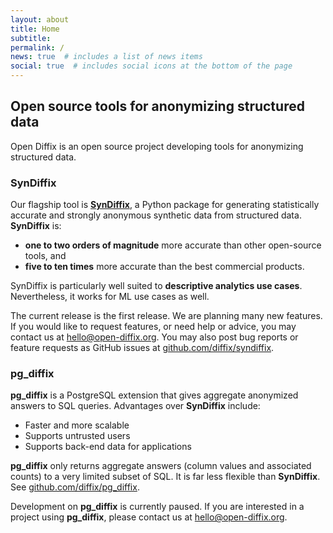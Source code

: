 ```yaml
---
layout: about
title: Home
subtitle:
permalink: /
news: true  # includes a list of news items
social: true  # includes social icons at the bottom of the page
---
```


## Open source tools for anonymizing structured data

Open Diffix is an open source project developing tools for anonymizing structured data.

### SynDiffix

Our flagship tool is [**SynDiffix**](/syndiffix), a Python package for generating statistically accurate and strongly anonymous synthetic data from structured data. **SynDiffix** is:
* **one to two orders of magnitude** more accurate than other open-source tools, and
* **five to ten times** more accurate than the best commercial products. 

SynDiffix is particularly well suited to **descriptive analytics use cases**. Nevertheless, it works for ML use cases as well.

The current release is the first release. We are planning many new features. If you would like to request features, or need help or advice, you may contact us at [hello@open-diffix.org](mailto:hello@open-diffix.org). You may also post bug reports or feature requests as GitHub issues at [github.com/diffix/syndiffix](https://github.com/diffix/syndiffix).

### pg_diffix

**pg_diffix** is a PostgreSQL extension that gives aggregate anonymized answers to SQL queries. Advantages over **SynDiffix** include:

* Faster and more scalable
* Supports untrusted users
* Supports back-end data for applications

**pg_diffix** only returns aggregate answers (column values and associated counts) to a very limited subset of SQL. It is far less flexible than **SynDiffix**. See [github.com/diffix/pg_diffix](https://github.com/diffix/pg_diffix).

Development on **pg_diffix** is currently paused. If you are interested in a project using **pg_diffix**, please contact us at [hello@open-diffix.org](mailto:hello@open-diffix.org).